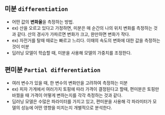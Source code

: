 ## 미분 `differentiation`

- 어떤 값의 **변화율**을 측정하는 방법.
- ex) 산을 오르고 있다고 가정하면, 미분은 매 순간의 나의 위치 변화를 측정하는 것과 같다. 산의 경사가 가파르면 변화가 크고, 완만하면 변화가 작다.
- ex) 자전거를 탈때 때로는 빠르고 느리다. 이때의 속도의 변화에 대한 값을 측정하는것이 미분
- 딥러닝 모델이 학습할 때, 미분을 사용해 모델의 가중치를 조정한다.

## 편미분 `Partial differentiation`

- 여러 변수가 있을 때, 한 변수의 변화만을 고려하여 측정하는 미분
- ex) 피자 가게에서 여러가지 토핑에 따라 가격이 결정된다고 할때, 편미분은 토핑만 바꿨을 때 가격이 어떻게 변하는지를 각각 측정하는 것과 같다.
- 딥러닝 모델은 수많은 파라미터를 가지고 있고, 편미분을 사용해 각 파라미터가 모델의 성능에 어떤 영향을 미치는지 개별적으로 분석한다.

